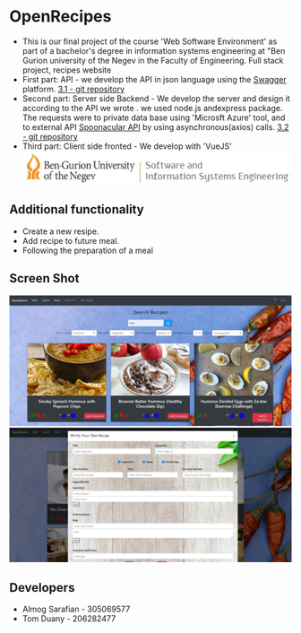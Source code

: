 # OpenRecipes
  * This is our final project of the course 'Web Software Environment' as part of a bachelor's degree in information systems engineering at "Ben Gurion university of the Negev in the Faculty of Engineering. Full stack project, recipes website
  * First part: API - we develop the API in json language using the [Swagger](https://app.swaggerhub.com/apis-docs/almogs575/Recipes/2.0.0) platform. [3.1 - git repository](https://github.com/SISE-Web-Development-Environments/assignment3-1-305069577_206282477)
  * Second part: Server side Backend - We develop the server and design it according to the API we wrote . we used node.js andexpress package. The requests were to private data base using 'Microsft Azure' tool, and to external API [Spoonacular API](https://spoonacular.com/food-api/docs) by using asynchronous(axios) calls. [3.2 - git repository](https://github.com/SISE-Web-Development-Environments/assignment-3-2-305069577_206282477)
  * Third part: Client side fronted - We develop with 'VueJS'
  ![BGU](https://github.com/tomdua/Ass-3_3-Front-Vue.js/blob/master/src/assets/ise-bgu.jpg?raw=true)

## Additional functionality
  * Create a new resipe.
  * Add recipe to future meal.
  * Following the preparation of a meal

## Screen Shot
![searchPage](https://github.com/tomdua/Ass-3_3-Front-Vue.js/blob/master/src/assets/searchPage.jpg?raw=true)
![newRecipe](https://github.com/tomdua/Ass-3_3-Front-Vue.js/blob/master/src/assets/newRecipe.jpg?raw=true)

## Developers
  * Almog Sarafian - 305069577
  * Tom Duany - 206282477
